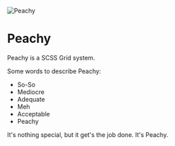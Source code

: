 ![Peachy](http://isaacv.net/peachy/peachy-text.png)

# Peachy

Peachy is a SCSS Grid system.

Some words to describe Peachy:

* So-So
* Mediocre
* Adequate
* Meh
* Acceptable
* Peachy

It's nothing special, but it get's the job done. It's Peachy.